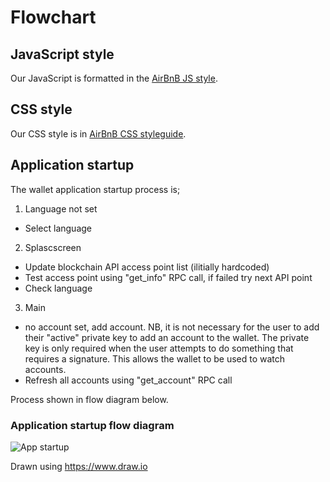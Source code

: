 # Flowchart

## JavaScript style

Our JavaScript is formatted in the [AirBnB JS style](https://github.com/airbnb/javascript).

## CSS style

Our CSS style is in [AirBnB CSS styleguide](https://github.com/airbnb/css).

## Application startup

The wallet application startup process is;
1. Language not set
* Select language
2. Splascscreen
* Update blockchain API access point list (ilitially hardcoded)
* Test access point using "get_info" RPC call, if failed try next API point
* Check language
3. Main
* no account set, add account. NB, it is not necessary for the user to add their "active" private key to add an account to the wallet. The private key is only required when the user attempts to do something that requires a signature. This allows the wallet to be used to watch accounts.
* Refresh all accounts using "get_account" RPC call

Process shown in flow diagram below.

### Application startup flow diagram

![App startup](https://github.com/EOSZAio/EOSZA-wallet/blob/master/documentation/startup.png "App startup")

Drawn using https://www.draw.io
